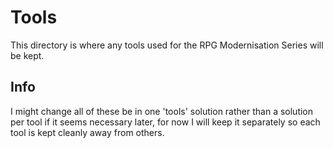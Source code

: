 # Tools
This directory is where any tools used for the RPG Modernisation Series will be kept.

## Info
I might change all of these be in one 'tools' solution rather than a solution per tool if it seems necessary later, for now I will keep it separately so each tool is kept cleanly away from others.
